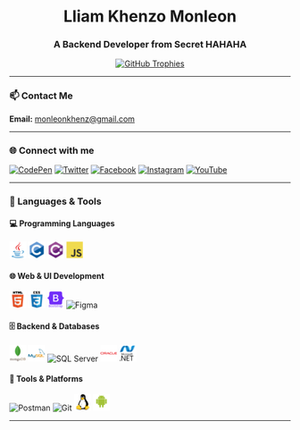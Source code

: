 <h1 align="center">Lliam Khenzo Monleon</h1>
<h3 align="center">A Backend Developer from Secret HAHAHA</h3>

<p align="center">
  <a href="https://github.com/ryo-ma/github-profile-trophy">
    <img src="https://github-profile-trophy.vercel.app/?username=leyuumm&margin-w=15&margin-h=15&theme=darkhub" alt="GitHub Trophies" />
  </a>
</p>

---

### 📫 Contact Me
**Email:** monleonkhenz@gmail.com

---

### 🌐 Connect with me
<p>
  <a href="https://codepen.io/leyuumm"><img src="https://raw.githubusercontent.com/rahuldkjain/github-profile-readme-generator/master/src/images/icons/Social/codepen.svg" alt="CodePen" width="30" /></a>
  <a href="https://twitter.com/leyuumm_"><img src="https://raw.githubusercontent.com/rahuldkjain/github-profile-readme-generator/master/src/images/icons/Social/twitter.svg" alt="Twitter" width="30" /></a>
  <a href="https://fb.com/leyuumm"><img src="https://raw.githubusercontent.com/rahuldkjain/github-profile-readme-generator/master/src/images/icons/Social/facebook.svg" alt="Facebook" width="30" /></a>
  <a href="https://instagram.com/leyuumm"><img src="https://raw.githubusercontent.com/rahuldkjain/github-profile-readme-generator/master/src/images/icons/Social/instagram.svg" alt="Instagram" width="30" /></a>
  <a href="https://www.youtube.com/c/@everythingrandomathere"><img src="https://raw.githubusercontent.com/rahuldkjain/github-profile-readme-generator/master/src/images/icons/Social/youtube.svg" alt="YouTube" width="30" /></a>
</p>

---

### 🧰 Languages & Tools

#### 💻 Programming Languages
<p>
  <img src="https://raw.githubusercontent.com/devicons/devicon/master/icons/java/java-original.svg" alt="Java" width="30" />
  <img src="https://raw.githubusercontent.com/devicons/devicon/master/icons/c/c-original.svg" alt="C" width="30" />
  <img src="https://raw.githubusercontent.com/devicons/devicon/master/icons/csharp/csharp-original.svg" alt="C#" width="30" />
  <img src="https://raw.githubusercontent.com/devicons/devicon/master/icons/javascript/javascript-original.svg" alt="JavaScript" width="30" />
</p>

#### 🌐 Web & UI Development
<p>
  <img src="https://raw.githubusercontent.com/devicons/devicon/master/icons/html5/html5-original-wordmark.svg" alt="HTML5" width="30" />
  <img src="https://raw.githubusercontent.com/devicons/devicon/master/icons/css3/css3-original-wordmark.svg" alt="CSS3" width="30" />
  <img src="https://raw.githubusercontent.com/devicons/devicon/master/icons/bootstrap/bootstrap-plain-wordmark.svg" alt="Bootstrap" width="30" />
  <img src="https://www.vectorlogo.zone/logos/figma/figma-icon.svg" alt="Figma" width="30" />
</p>

#### 🗄️ Backend & Databases
<p>
  <img src="https://raw.githubusercontent.com/devicons/devicon/master/icons/mongodb/mongodb-original-wordmark.svg" alt="MongoDB" width="30" />
  <img src="https://raw.githubusercontent.com/devicons/devicon/master/icons/mysql/mysql-original-wordmark.svg" alt="MySQL" width="30" />
  <img src="https://www.svgrepo.com/show/303229/microsoft-sql-server-logo.svg" alt="SQL Server" width="30" />
  <img src="https://raw.githubusercontent.com/devicons/devicon/master/icons/oracle/oracle-original.svg" alt="Oracle" width="30" />
  <img src="https://raw.githubusercontent.com/devicons/devicon/master/icons/dot-net/dot-net-original-wordmark.svg" alt=".NET" width="30" />
</p>

#### 🧪 Tools & Platforms
<p>
  <img src="https://www.vectorlogo.zone/logos/getpostman/getpostman-icon.svg" alt="Postman" width="30" />
  <img src="https://www.vectorlogo.zone/logos/git-scm/git-scm-icon.svg" alt="Git" width="30" />
  <img src="https://raw.githubusercontent.com/devicons/devicon/master/icons/linux/linux-original.svg" alt="Linux" width="30" />
  <img src="https://raw.githubusercontent.com/devicons/devicon/master/icons/android/android-original-wordmark.svg" alt="Android" width="30" />
</p>

---
